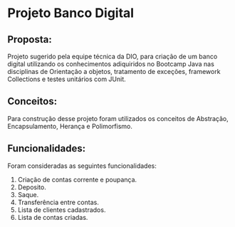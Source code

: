 # **Projeto Banco Digital**

## Proposta:

Projeto sugerido pela equipe técnica da DIO, para criação de um banco digital utilizando os conhecimentos adiquiridos no Bootcamp Java nas disciplinas de Orientação a objetos, tratamento de exceções, framework Collections e testes unitários com JUnit.

## Conceitos:

Para construção desse projeto foram utilizados os conceitos de Abstração, Encapsulamento, Herança e Polimorfismo.

## Funcionalidades:

Foram consideradas as seguintes funcionalidades:

1. Criação de contas corrente e poupança.
2. Deposito.
3. Saque.
4. Transferência entre contas.
5. Lista de clientes cadastrados.
6. Lista de contas criadas.
